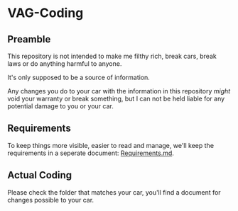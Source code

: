 # VAG-Coding


## Preamble

This repository is not intended to make me filthy rich, break cars, break laws or do anything harmful to anyone.

It's only supposed to be a source of information.

Any changes you do to your car with the information in this repository _might_ void your warranty or break something, but I can not be held liable for any potential damage to you or your car.

## Requirements

To keep things more visible, easier to read and manage, we'll keep the requirements in a seperate document: [Requirements.md](https://github.com/Korni22/VAG-Coding/blob/main/Requirements.md).

## Actual Coding

Please check the folder that matches your car, you'll find a document for changes possible to your car.
